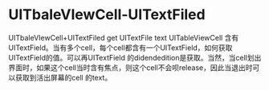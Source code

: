 # UITbaleVIewCell-UITextFiled
UITbaleVIewCell+UITextFiled get UITextFile text
UITableViewCell 含有UITextField。当有多个cell，每个cell都含有一个UITextField，如何获取UITextField的值。可以再UITextField 的didendedition是获取。当然，当cell划出界面时，如果这个cell当时含有焦点，则这个cell不会呗release，因此当退出时可以获取到活出屏幕的cell 的text。
